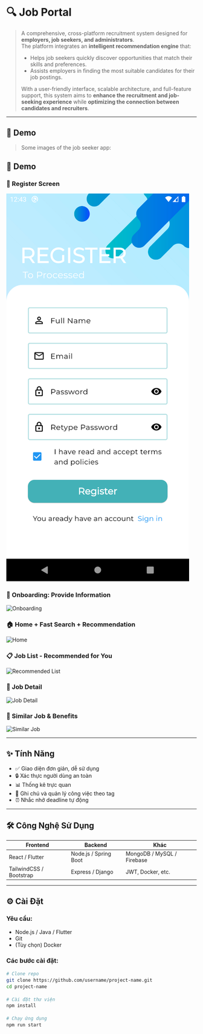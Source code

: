 # 🔍 Job Portal
  
> A comprehensive, cross-platform recruitment system designed for **employers, job seekers, and administrators**.  
> The platform integrates an **intelligent recommendation engine** that:
> - Helps job seekers quickly discover opportunities that match their skills and preferences.
> - Assists employers in finding the most suitable candidates for their job postings.  
>  
> With a user-friendly interface, scalable architecture, and full-feature support, this system aims to **enhance the recruitment and job-seeking experience** while **optimizing the connection between candidates and recruiters**.

---

## 📸 Demo

<!-- Thay thế bằng hình ảnh hoặc video -->
> Some images of the job seeker app:
## 📸 Demo

### 🔐 Register Screen
![Register](./assets/login.png)

### 🧠 Onboarding: Provide Information
![Onboarding](./assets/demo-provide-info.png)

### 🏠 Home + Fast Search + Recommendation
![Home](./assets/demo-home.png)

### 📋 Job List - Recommended for You
![Recommended List](./assets/demo-recommend-list.png)

### 📄 Job Detail
![Job Detail](./assets/demo-job-detail-1.png)

### 💼 Similar Job & Benefits
![Similar Job](./assets/demo-job-detail-2.png)



---

## ✨ Tính Năng

- ✅ Giao diện đơn giản, dễ sử dụng
- 🔒 Xác thực người dùng an toàn
- 📊 Thống kê trực quan
- 📝 Ghi chú và quản lý công việc theo tag
- ⏰ Nhắc nhở deadline tự động

---

## 🛠️ Công Nghệ Sử Dụng

| Frontend      | Backend       | Khác                  |
|---------------|---------------|------------------------|
| React / Flutter | Node.js / Spring Boot | MongoDB / MySQL / Firebase |
| TailwindCSS / Bootstrap | Express / Django | JWT, Docker, etc. |

---

## ⚙️ Cài Đặt

### Yêu cầu:
- Node.js / Java / Flutter
- Git
- (Tùy chọn) Docker

### Các bước cài đặt:

```bash
# Clone repo
git clone https://github.com/username/project-name.git
cd project-name

# Cài đặt thư viện
npm install

# Chạy ứng dụng
npm run start
